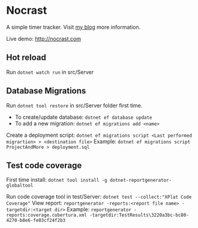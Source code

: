 # Nocrast

A simple timer tracker. Visit [my blog](https://devinstance.net/blog/introduction-to-blazor) more information.

Live demo: http://nocrast.com

## Hot reload
Run `dotnet watch run` in src/Server

## Database Migrations
Run `dotnet tool restore` in src/Server folder first time.

 - To create/update database: `dotnet ef database update`
 - To add a new migration: `dotnet ef migrations add <name>`
 
 Create a deployment script:
  `dotnet ef migrations script <Last performed migrartion> > <destination file>`
Example:
  `dotnet ef migrations script ProjectAndMore > deployment.sql`

## Test code coverage
First time install: `dotnet tool install -g dotnet-reportgenerator-globaltool`

Run code coverage tool in test/Server: `dotnet test --collect:"XPlat Code Coverage"`
View report: `reportgenerator -reports:<report file name> -targetdir:<target dir>`
Example: `reportgenerator -reports:coverage.cobertura.xml -targetdir:TestResults\3220a3bc-bc80-4270-b8e6-fe03cf24f2b3`
